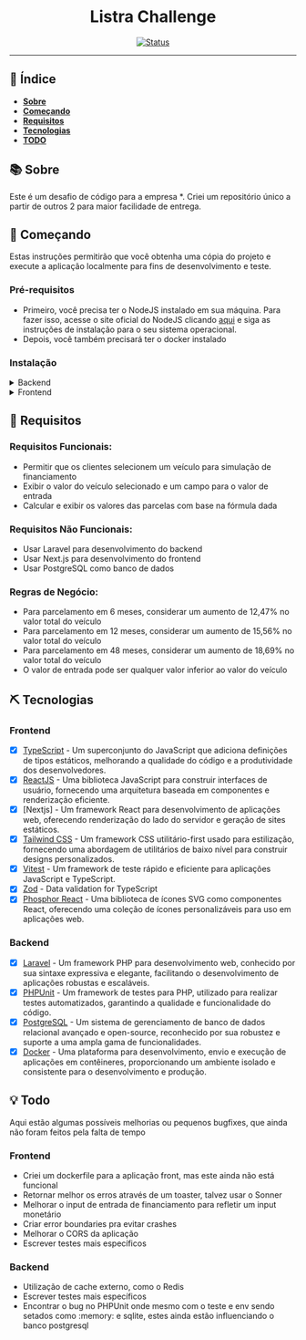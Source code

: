 <h1 align="center">Listra Challenge</h1>

<div align="center">

[![Status](https://img.shields.io/badge/status-active-success.svg)]() <br>

</div>

---

## 📝 Índice <a name = "pt"></a>

- **[Sobre](#sobre)**
- **[Começando](#comecando)**
- **[Requisitos](#requisitos)**
- **[Tecnologias](#tecnologias_usadas)**
- **[TODO](#todo)**

## 📚 Sobre <a name = "sobre"></a>

Este é um desafio de código para a empresa \*. Criei um repositório único a partir de outros 2 para maior facilidade de entrega.

## 🏁 Começando <a name = "comecando"></a>

Estas instruções permitirão que você obtenha uma cópia do projeto e execute a aplicação localmente para fins de desenvolvimento e teste.

### Pré-requisitos

- Primeiro, você precisa ter o NodeJS instalado em sua máquina. Para fazer isso, acesse o site oficial do NodeJS clicando [aqui](https://nodejs.org/) e siga as instruções de instalação para o seu sistema operacional.<br />
- Depois, você também precisará ter o docker instalado

### Instalação

<details>
<summary>Backend</summary>

1. Clone o repositório usando o comando ou baixe o arquivo .zip e extraia o conteúdo:

   ```sh
   git clone https://github.com/lukeskw/listra-challenge.git
   ```

2. Acesse a pasta do projeto

3. Instale as dependências do projeto

   ```sh
      composer install
   ```

   > Recomendo a instalação de um alias para o Sail, [aqui](https://laravel.com/docs/11.x/sail#configuring-a-shell-alias) está como fazer.

4. Copie e configure o env

   ```sh
    cp .env.example .env
   ```

5. Execute o sail

   ```sh
    sail up -d
   ```

6. Execute o comando de geração de chaves do Laravel

   ```sh
    sail artisan key:generate
   ```

7. Execute as migrações do projeto

   ```sh
    sail artisan migrate --seed
   ```

8. Vincule o storage via artisan

   ```sh
    sail artisan storage:link
   ```

9. Rode os testes ou utilize alguma ferramenta como o postman para testar as rotas. Está disponibilizado um arquivo na raiz do projeto com todas as rotas para importação.

</details>

<details>
<summary>Frontend</summary>

1. Acesse a pasta do frontend do projeto

2. Instale as dependências do projeto

   ```sh
    pnpm install
   ```

3. Copie e configure o env

   ```sh
    cp .env.example .env
   ```

4. Execute o projeto em modo de desenvolvimento

   ```sh
    pnpm dev
   ```

</details>

## 🔧 Requisitos <a name = "requisitos"></a>

### Requisitos Funcionais:

- Permitir que os clientes selecionem um veículo para simulação de financiamento
- Exibir o valor do veículo selecionado e um campo para o valor de entrada
- Calcular e exibir os valores das parcelas com base na fórmula dada

### Requisitos Não Funcionais:

- Usar Laravel para desenvolvimento do backend
- Usar Next.js para desenvolvimento do frontend
- Usar PostgreSQL como banco de dados

### Regras de Negócio:

- Para parcelamento em 6 meses, considerar um aumento de 12,47% no valor total do veículo
- Para parcelamento em 12 meses, considerar um aumento de 15,56% no valor total do veículo
- Para parcelamento em 48 meses, considerar um aumento de 18,69% no valor total do veículo
- O valor de entrada pode ser qualquer valor inferior ao valor do veículo

## ⛏️ Tecnologias <a name = "tecnologias_usadas"></a>

### Frontend

- [x] [TypeScript](https://www.typescriptlang.org/) - Um superconjunto do JavaScript que adiciona definições de tipos estáticos, melhorando a qualidade do código e a produtividade dos desenvolvedores.
- [x] [ReactJS](https://reactjs.org/) - Uma biblioteca JavaScript para construir interfaces de usuário, fornecendo uma arquitetura baseada em componentes e renderização eficiente.
- [x] [Nextjs] - Um framework React para desenvolvimento de aplicações web, oferecendo renderização do lado do servidor e geração de sites estáticos.
- [x] [Tailwind CSS](https://tailwindcss.com/) - Um framework CSS utilitário-first usado para estilização, fornecendo uma abordagem de utilitários de baixo nível para construir designs personalizados.
- [x] [Vitest](https://vitest.dev) - Um framework de teste rápido e eficiente para aplicações JavaScript e TypeScript.
- [x] [Zod](https://zod.dev) - Data validation for TypeScript
- [x] [Phosphor React](https://phosphoricons.com) - Uma biblioteca de ícones SVG como componentes React, oferecendo uma coleção de ícones personalizáveis para uso em aplicações web.

### Backend

- [x] [Laravel](https://laravel.com/) - Um framework PHP para desenvolvimento web, conhecido por sua sintaxe expressiva e elegante, facilitando o desenvolvimento de aplicações robustas e escaláveis.
- [x] [PHPUnit](https://phpunit.de/) - Um framework de testes para PHP, utilizado para realizar testes automatizados, garantindo a qualidade e funcionalidade do código.
- [x] [PostgreSQL](https://www.postgresql.org/) - Um sistema de gerenciamento de banco de dados relacional avançado e open-source, reconhecido por sua robustez e suporte a uma ampla gama de funcionalidades.
- [x] [Docker](https://www.docker.com/) - Uma plataforma para desenvolvimento, envio e execução de aplicações em contêineres, proporcionando um ambiente isolado e consistente para o desenvolvimento e produção.

## 💡 Todo <a name = "todo"></a>

Aqui estão algumas possíveis melhorias ou pequenos bugfixes, que ainda não foram feitos pela falta de tempo

### Frontend

- Criei um dockerfile para a aplicação front, mas este ainda não está funcional
- Retornar melhor os erros através de um toaster, talvez usar o Sonner
- Melhorar o input de entrada de financiamento para refletir um input monetário
- Criar error boundaries pra evitar crashes
- Melhorar o CORS da aplicação
- Escrever testes mais específicos

### Backend

- Utilização de cache externo, como o Redis
- Escrever testes mais específicos
- Encontrar o bug no PHPUnit onde mesmo com o teste e env sendo setados como :memory: e sqlite, estes ainda estão influenciando o banco postgresql
